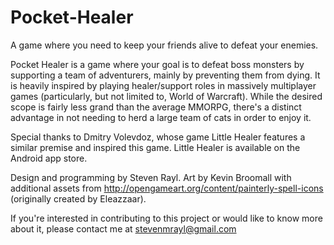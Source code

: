 # Pocket-Healer
A game where you need to keep your friends alive to defeat your enemies.

Pocket Healer is a game where your goal is to defeat boss monsters by supporting a team of adventurers, mainly by preventing them from dying. It is heavily inspired by playing healer/support roles in massively multiplayer games (particularly, but not limited to, World of Warcraft). While the desired scope is fairly less grand than the average MMORPG, there's a distinct advantage in not needing to herd a large team of cats in order to enjoy it.

Special thanks to Dmitry Volevdoz, whose game Little Healer features a similar premise and inspired this game. Little Healer is available on the Android app store.

Design and programming by Steven Rayl. Art by Kevin Broomall with additional assets from http://opengameart.org/content/painterly-spell-icons (originally created by Eleazzaar).

If you're interested in contributing to this project or would like to know more about it, please contact me at stevenmrayl@gmail.com
